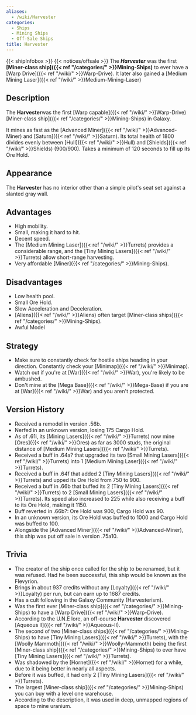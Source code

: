 ```yaml
---
aliases:
  - /wiki/Harvester
categories:
  - Ships
  - Mining Ships
  - Off-Sale Ships
title: Harvester
---
```


{{< shipInfobox >}} {{< notices/offsale >}} The **_Harvester_** was the first **[Miner-class ship]({{< ref "/categories/" >}}Mining-Ships)** to ever have a [Warp Drive]({{< ref "/wiki/" >}}Warp-Drive). It later also gained a [Medium Mining Laser]({{< ref "/wiki/" >}}Medium-Mining-Laser)

## Description

The **Harvester**was the first [Warp capable]({{< ref "/wiki/" >}}Warp-Drive) [Miner-class ship]({{< ref "/categories/" >}}Mining-Ships) in Galaxy.

It mines as fast as the [Advanced Miner]({{< ref "/wiki/" >}}Advanced-Miner) and [Saturn]({{< ref "/wiki/" >}}Saturn). Its total health of 1800 divides evenly between [Hull]({{< ref "/wiki/" >}}Hull) and [Shields]({{< ref "/wiki/" >}}Shields) (900/900). Takes a minimum of 120 seconds to fill up its Ore Hold.

## Appearance

The **Harvester** has no interior other than a simple pilot's seat set against a slanted gray wall.

## Advantages

- High mobility.
- Small, making it hard to hit.
- Decent speed.
- The [Medium Mining Laser]({{< ref "/wiki/" >}}Turrets) provides a considerable range, and the [Tiny Mining Lasers]({{< ref "/wiki/" >}}Turrets) allow short-range harvesting.
- Very affordable [Miner]({{< ref "/categories/" >}}Mining-Ships).

## Disadvantages

- Low health pool.
- Small Ore Hold.
- Slow Acceleration and Deceleration.
- [Aliens]({{< ref "/wiki/" >}}Aliens) often target [Miner-class ships]({{< ref "/categories/" >}}Mining-Ships).
- Awful Model

## Strategy

- Make sure to constantly check for hostile ships heading in your direction. Constantly check your [Minimap]({{< ref "/wiki/" >}}Minimap).
- Watch out if you're at [War]({{< ref "/wiki/" >}}War), you're likely to be ambushed.
- Don't mine at the [Mega Base]({{< ref "/wiki/" >}}Mega-Base) if you are at [War]({{< ref "/wiki/" >}}War) and you aren't protected.

## Version History

- Received a remodel in version .56b.
- Nerfed in an unknown version, losing 175 Cargo Hold.
- As of .61i, its [Mining Lasers]({{< ref "/wiki/" >}}Turrets) now mine [Ores]({{< ref "/wiki/" >}}Ores) as far as 3000 studs, the original distance of [Medium Mining Lasers]({{< ref "/wiki/" >}}Turrets).
- Received a buff in .64a? that upgraded its two [Small Mining Lasers]({{< ref "/wiki/" >}}Turrets) into 1 [Medium Mining Laser]({{< ref "/wiki/" >}}Turrets).
- Received a buff in .64f that added 2 [Tiny Mining Lasers]({{< ref "/wiki/" >}}Turrets) and upped its Ore Hold from 750 to 900.
- Received a buff in .66b that buffed its 2 [Tiny Mining Lasers]({{< ref "/wiki/" >}}Turrets) to 2 [Small Mining Lasers]({{< ref "/wiki/" >}}Turrets). Its speed also increased to 225 while also receiving a buff to its Ore Hold, making it 1150.
- Buff reverted in .66b?: Ore Hold was 900, Cargo Hold was 90.
- In an unknown version, its Ore Hold was buffed to 1000 and Cargo Hold was buffed to 100.
- Alongside the [Advanced Miner]({{< ref "/wiki/" >}}Advanced-Miner), this ship was put off sale in version .75a10.

## Trivia

- The creator of the ship once called for the ship to be renamed, but it was refused. Had he been successful, this ship would be known as the Flevyrion.
- Brings in about 937 credits without any [Loyalty]({{< ref "/wiki/" >}}Loyalty) per run, but can earn up to 1687 credits.
- Has a cult following in the Galaxy Community (Harvesterism).
- Was the first ever [Miner-class ship]({{< ref "/categories/" >}}Mining-Ships) to have a [Warp Drive]({{< ref "/wiki/" >}}Warp-Drive).
- According to the U.N.E lore, an off-course **Harvester** discovered [Aqueous ll]({{< ref "/wiki/" >}}Aqueous-II).
- The second of two [Miner-class ships]({{< ref "/categories/" >}}Mining-Ships) to have [Tiny Mining Lasers]({{< ref "/wiki/" >}}Turrets), with the [Woolly Mammoth]({{< ref "/wiki/" >}}Woolly-Mammoth) being the first [Miner-class ship]({{< ref "/categories/" >}}Mining-Ships) to ever have [Tiny Mining Lasers]({{< ref "/wiki/" >}}Turrets).
- Was shadowed by the [Hornet]({{< ref "/wiki/" >}}Hornet) for a while, due to it being better in nearly all aspects.
- Before it was buffed, it had only 2 [Tiny Mining Lasers]({{< ref "/wiki/" >}}Turrets).
- The largest [Miner-class ship]({{< ref "/categories/" >}}Mining-Ships) you can buy with a level one warehouse.
- According to the description, it was used in deep, unmapped regions of space to mine uranium.
